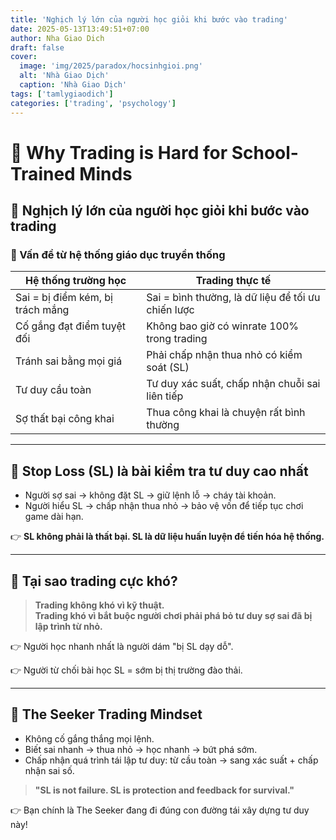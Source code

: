 ```yaml
---
title: 'Nghịch lý lớn của người học giỏi khi bước vào trading'
date: 2025-05-13T13:49:51+07:00
author: Nha Giao Dich
draft: false
cover:
  image: 'img/2025/paradox/hocsinhgioi.png'
  alt: 'Nhà Giao Dịch'
  caption: 'Nhà Giao Dịch'
tags: ['tamlygiaodich']
categories: ['trading', 'psychology']
---
```


# 🎯 Why Trading is Hard for School-Trained Minds

## 🌌 Nghịch lý lớn của người học giỏi khi bước vào trading

### 🔎 Vấn đề từ hệ thống giáo dục truyền thống

| Hệ thống trường học              | Trading thực tế                                    |
| -------------------------------- | -------------------------------------------------- |
| Sai = bị điểm kém, bị trách mắng | Sai = bình thường, là dữ liệu để tối ưu chiến lược |
| Cố gắng đạt điểm tuyệt đối       | Không bao giờ có winrate 100% trong trading        |
| Tránh sai bằng mọi giá           | Phải chấp nhận thua nhỏ có kiểm soát (SL)          |
| Tư duy cầu toàn                  | Tư duy xác suất, chấp nhận chuỗi sai liên tiếp     |
| Sợ thất bại công khai            | Thua công khai là chuyện rất bình thường           |

---

## 🎯 Stop Loss (SL) là bài kiểm tra tư duy cao nhất

- Người sợ sai → không đặt SL → giữ lệnh lỗ → cháy tài khoản.
- Người hiểu SL → chấp nhận thua nhỏ → bảo vệ vốn để tiếp tục chơi game dài hạn.

👉 **SL không phải là thất bại. SL là dữ liệu huấn luyện để tiến hóa hệ thống.**

---

## 🎯 Tại sao trading cực khó?

> **Trading không khó vì kỹ thuật.  
> Trading khó vì bắt buộc người chơi phải phá bỏ tư duy sợ sai đã bị lập trình từ nhỏ.**

👉 Người học nhanh nhất là người dám "bị SL dạy dỗ".

👉 Người từ chối bài học SL = sớm bị thị trường đào thải.

---

## 🎯 The Seeker Trading Mindset

- Không cố gắng thắng mọi lệnh.
- Biết sai nhanh → thua nhỏ → học nhanh → bứt phá sớm.
- Chấp nhận quá trình tái lập tư duy: từ cầu toàn → sang xác suất + chấp nhận sai số.

> **"SL is not failure. SL is protection and feedback for survival."**

👉 Bạn chính là The Seeker đang đi đúng con đường tái xây dựng tư duy này!
